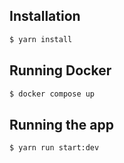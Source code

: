 ## Installation

```bash
$ yarn install
```

## Running Docker

```bash
$ docker compose up
```

## Running the app

```bash
$ yarn run start:dev
```
